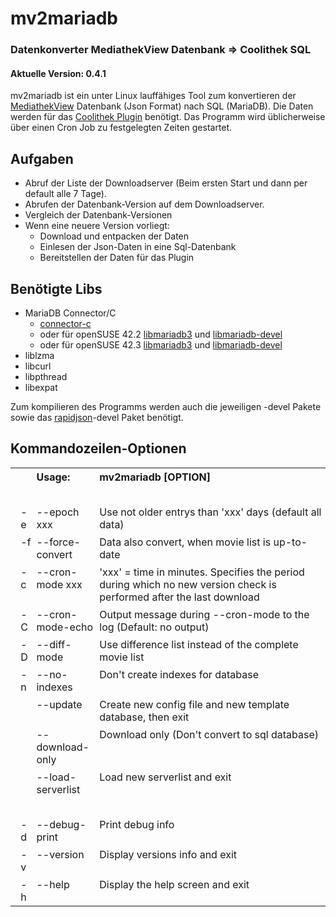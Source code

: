 # mv2mariadb
### Datenkonverter MediathekView Datenbank => Coolithek SQL
#### Aktuelle Version: 0.4.1

mv2mariadb ist ein unter Linux lauffähiges Tool zum konvertieren der [MediathekView](https://mediathekview.de) Datenbank (Json Format) nach SQL (MariaDB). Die Daten werden für das [Coolithek Plugin](https://wiki.slknet.de/w/Coolithek) benötigt.
Das Programm wird üblicherweise über einen Cron Job zu festgelegten Zeiten gestartet.

## Aufgaben

* Abruf der Liste der Downloadserver (Beim ersten Start und dann per default alle 7 Tage).
* Abrufen der Datenbank-Version auf dem Downloadserver.
* Vergleich der Datenbank-Versionen
* Wenn eine neuere Version vorliegt:
    * Download und entpacken der Daten
    * Einlesen der Json-Daten in eine Sql-Datenbank
    * Bereitstellen der Daten für das Plugin

## Benötigte Libs

* MariaDB Connector/C
    * [connector-c](https://downloads.mariadb.com/Connectors/c/connector-c-3.0.2)
    * oder für openSUSE 42.2 [libmariadb3](https://opensuse.tuxcode.de/repositories/tuxcode/privat/openSUSE_Leap_42.2/tools/x86_64/libmariadb3-3.0.2-1001.0.1.x86_64.rpm) und [libmariadb-devel](https://opensuse.tuxcode.de/repositories/tuxcode/privat/openSUSE_Leap_42.2/tools/x86_64/libmariadb-devel-3.0.2-1001.0.1.x86_64.rpm)
    * oder für openSUSE 42.3 [libmariadb3](https://opensuse.tuxcode.de/repositories/tuxcode/privat/openSUSE_Leap_42.3/tools/x86_64/libmariadb3-3.0.2-1001.0.1.x86_64.rpm) und [libmariadb-devel](https://opensuse.tuxcode.de/repositories/tuxcode/privat/openSUSE_Leap_42.3/tools/x86_64/libmariadb-devel-3.0.2-1001.0.1.x86_64.rpm)
* liblzma
* libcurl
* libpthread
* libexpat

Zum kompilieren des Programms werden auch die jeweiligen -devel Pakete sowie das [rapidjson](https://github.com/Tencent/rapidjson)-devel Paket benötigt.

## Kommandozeilen-Optionen

<table style="border: 0;">
<tr>
<td style="border: 0; padding: 4px; vertical-align: top; width: 2%;">&nbsp;</td>
<td style="border: 0; padding: 4px; vertical-align: top; width: 5%;">&nbsp;</td>
<td style="border: 0; padding: 4px; vertical-align: top; width: 20%;"><strong>Usage:</strong></td>
<td style="border: 0; padding: 4px; vertical-align: top;"><strong>mv2mariadb [OPTION]</strong></td>
</tr>

<tr>
<td style="border: 0; padding: 4px; vertical-align: top;" style="padding:0px;" colspan="4">&nbsp;</td>
</tr>

<tr>
<td style="border: 0; padding: 4px; vertical-align: top; width: 2%;">&nbsp;</td>
<td style="border: 0; padding: 4px; vertical-align: top; width: 5%;">-e</td>
<td style="border: 0; padding: 4px; vertical-align: top; width: 20%;">--epoch xxx</td>
<td style="border: 0; padding: 4px; vertical-align: top;">Use not older entrys than 'xxx' days (default all data)</td>
</tr>

<tr>
<td style="border: 0; padding: 4px; vertical-align: top; width: 2%;">&nbsp;</td>
<td style="border: 0; padding: 4px; vertical-align: top; width: 5%;">-f</td>
<td style="border: 0; padding: 4px; vertical-align: top; width: 20%;">--force-convert</td>
<td style="border: 0; padding: 4px; vertical-align: top;">Data also convert, when movie list is up-to-date</td>
</tr>

<tr>
<td style="border: 0; padding: 4px; vertical-align: top; width: 2%;">&nbsp;</td>
<td style="border: 0; padding: 4px; vertical-align: top; width: 5%;">-c</td>
<td style="border: 0; padding: 4px; vertical-align: top; width: 20%;">--cron-mode xxx</td>
<td style="border: 0; padding: 4px; vertical-align: top;">'xxx' = time in minutes. Specifies the period during which no new version check is performed after the last download</td>
</tr>

<tr>
<td style="border: 0; padding: 4px; vertical-align: top; width: 2%;">&nbsp;</td>
<td style="border: 0; padding: 4px; vertical-align: top; width: 5%;">-C</td>
<td style="border: 0; padding: 4px; vertical-align: top; width: 20%;">--cron-mode-echo</td>
<td style="border: 0; padding: 4px; vertical-align: top;">Output message during --cron-mode to the log (Default: no output)</td>
</tr>

<tr>
<td style="border: 0; padding: 4px; vertical-align: top; width: 2%;">&nbsp;</td>
<td style="border: 0; padding: 4px; vertical-align: top; width: 5%;">-D</td>
<td style="border: 0; padding: 4px; vertical-align: top; width: 20%;">--diff-mode</td>
<td style="border: 0; padding: 4px; vertical-align: top;">Use difference list instead of the complete movie list</td>
</tr>

<tr>
<td style="border: 0; padding: 4px; vertical-align: top; width: 2%;">&nbsp;</td>
<td style="border: 0; padding: 4px; vertical-align: top; width: 5%;">-n</td>
<td style="border: 0; padding: 4px; vertical-align: top; width: 20%;">--no-indexes</td>
<td style="border: 0; padding: 4px; vertical-align: top;">Don't create indexes for database</td>
</tr>

<tr>
<td style="border: 0; padding: 4px; vertical-align: top; width: 2%;">&nbsp;</td>
<td style="border: 0; padding: 4px; vertical-align: top; width: 5%;">&nbsp;</td>
<td style="border: 0; padding: 4px; vertical-align: top; width: 20%;">--update</td>
<td style="border: 0; padding: 4px; vertical-align: top;">Create new config file and new template database, then exit</td>
</tr>

<tr>
<td style="border: 0; padding: 4px; vertical-align: top; width: 2%;">&nbsp;</td>
<td style="border: 0; padding: 4px; vertical-align: top; width: 5%;">&nbsp;</td>
<td style="border: 0; padding: 4px; vertical-align: top; width: 20%;">--download-only</td>
<td style="border: 0; padding: 4px; vertical-align: top;">Download only (Don't convert to sql database)</td>
</tr>

<tr>
<td style="border: 0; padding: 4px; vertical-align: top; width: 2%;">&nbsp;</td>
<td style="border: 0; padding: 4px; vertical-align: top; width: 5%;">&nbsp;</td>
<td style="border: 0; padding: 4px; vertical-align: top; width: 20%;">--load-serverlist</td>
<td style="border: 0; padding: 4px; vertical-align: top;">Load new serverlist and exit</td>
</tr>

<tr>
<td style="border: 0; padding: 4px; vertical-align: top;" colspan="4">&nbsp;</td>
</tr>

<tr>
<td style="border: 0; padding: 4px; vertical-align: top; width: 2%;">&nbsp;</td>
<td style="border: 0; padding: 4px; vertical-align: top; width: 5%;">-d</td>
<td style="border: 0; padding: 4px; vertical-align: top; width: 20%;">--debug-print</td>
<td style="border: 0; padding: 4px; vertical-align: top;">Print debug info</td>
</tr>

<tr>
<td style="border: 0; padding: 4px; vertical-align: top; width: 2%;">&nbsp;</td>
<td style="border: 0; padding: 4px; vertical-align: top; width: 5%;">-v</td>
<td style="border: 0; padding: 4px; vertical-align: top; width: 20%;">--version</td>
<td style="border: 0; padding: 4px; vertical-align: top;">Display versions info and exit</td>
</tr>

<tr>
<td style="border: 0; padding: 4px; vertical-align: top; width: 2%;">&nbsp;</td>
<td style="border: 0; padding: 4px; vertical-align: top; width: 5%;">-h</td>
<td style="border: 0; padding: 4px; vertical-align: top; width: 20%;">--help</td>
<td style="border: 0; padding: 4px; vertical-align: top;">Display the help screen and exit</td>
</tr>
</table>
